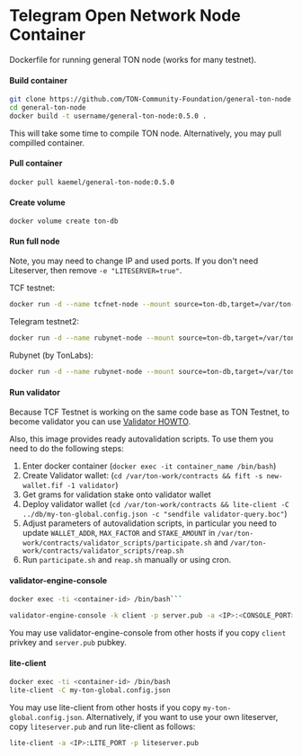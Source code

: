 # Telegram Open Network Node Container
Dockerfile for running general TON node (works for many testnet). 

#### Build container
```bash
git clone https://github.com/TON-Community-Foundation/general-ton-node
cd general-ton-node
docker build -t username/general-ton-node:0.5.0 .
```

This will take some time to compile TON node. Alternatively, you may pull compilled container.
#### Pull container
```docker pull kaemel/general-ton-node:0.5.0```
#### Create volume
```docker volume create ton-db```
#### Run full node
Note, you may need to change IP and used ports. If you don't need Liteserver, then remove `-e "LITESERVER=true"`.

TCF testnet:
```bash
docker run -d --name tcfnet-node --mount source=ton-db,target=/var/ton-work/db --network host -e "PUBLIC_IP=0.0.0.0" -e "CONFIG=https://raw.githubusercontent.com/TON-Community-Foundation/general-ton-node/master/tcf-testnet.config.json"" -e "CONSOLE_PORT=46731" -e "LITESERVER=true" -e "LITE_PORT=46732" -it kaemel/general-ton-node:0.5.0
```

Telegram testnet2:
```bash
docker run -d --name rubynet-node --mount source=ton-db,target=/var/ton-work/db --network host -e "PUBLIC_IP=0.0.0.0" -e "CONFIG=https://test.ton.org/ton-global.config.json" -e "CONSOLE_PORT=46731" -e "LITESERVER=true" -e "LITE_PORT=46732" -it kaemel/general-ton-node:0.5.0
```

Rubynet (by TonLabs):
```bash
docker run -d --name rubynet-node --mount source=ton-db,target=/var/ton-work/db --network host -e "PUBLIC_IP=0.0.0.0" -e "CONFIG=https://raw.githubusercontent.com/tonlabs/net.ton.dev/master/configs/ton-global.config.json" -e "CONSOLE_PORT=46731" -e "LITESERVER=true" -e "LITE_PORT=46732" -it kaemel/general-ton-node:0.5.0
```
#### Run validator
Because TCF Testnet is working on the same code base as TON Testnet, to become validator you can use [Validator HOWTO](https://test.ton.org/Validator-HOWTO.txt).

Also, this image provides ready autovalidation scripts. To use them you need to do the following steps:
1. Enter docker container (`docker exec -it container_name /bin/bash`)
2. Create Validator wallet: (`cd /var/ton-work/contracts && fift -s new-wallet.fif -1 validator`)
3. Get grams for validation stake onto validator wallet
4. Deploy validator wallet (`cd /var/ton-work/contracts && lite-client -C ../db/my-ton-global.config.json -c "sendfile validator-query.boc"`)
5. Adjust parameters of autovalidation scripts, in particular you need to update `WALLET_ADDR`, `MAX_FACTOR` and `STAKE_AMOUNT` in `/var/ton-work/contracts/validator_scripts/participate.sh` and `/var/ton-work/contracts/validator_scripts/reap.sh`
6. Run `participate.sh` and `reap.sh` manually or using cron.

#### validator-engine-console
```bash
docker exec -ti <container-id> /bin/bash```

validator-engine-console -k client -p server.pub -a <IP>:<CONSOLE_PORT>
```
You may use validator-engine-console from other hosts if you copy `client` privkey and `server.pub` pubkey.
#### lite-client
```bash
docker exec -ti <container-id> /bin/bash
lite-client -C my-ton-global.config.json
```

You may use lite-client from other hosts if you copy `my-ton-global.config.json`. Alternatively, if you want to use your own liteserver, copy `liteserver.pub` and run lite-client as follows:

```bash
lite-client -a <IP>:LITE_PORT -p liteserver.pub
```
